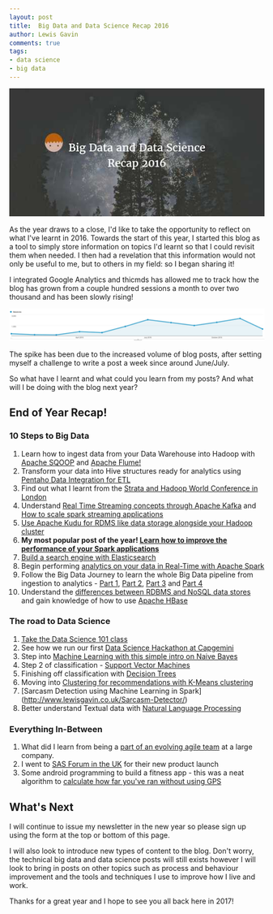 ```yaml
--- 
layout: post 
title:  Big Data and Data Science Recap 2016
author: Lewis Gavin 
comments: true 
tags: 
- data science
- big data
---
```


![Big Data and Data Science Recap 2016](../images/2016recap.jpg)

As the year draws to a close, I'd like to take the opportunity to reflect on what I've learnt in 2016. Towards the start of this year, I started this blog as a tool to simply store information on topics I'd learnt so that I could revisit them when needed. I then had a revelation that this information would not only be useful to me, but to others in my field: so I began sharing it!

I integrated Google Analytics and thicmds has allowed me to track how the blog has grown from a couple hundred sessions a month to over two thousand and has been slowly rising!

![Blog growth google analytics](../images/blog_grow.jpg)

The spike has been due to the increased volume of blog posts, after setting myself a challenge to write a post a week since around June/July.

So what have I learnt and what could you learn from my posts? And what will I be doing with the blog next year?

## End of Year Recap!

### 10 Steps to Big Data
1. Learn how to ingest data from your Data Warehouse into Hadoop with [Apache SQOOP](http://www.lewisgavin.co.uk/Data-Ingestion-SQOOP/) and [Apache Flume!](http://www.lewisgavin.co.uk/Flume/)
2. Transform your data into Hive structures ready for analytics using [Pentaho Data Integration for ETL](http://www.lewisgavin.co.uk/Pentaho-Migrate-Hive/)
3. Find out what I learnt from the [Strata and Hadoop World Conference in London](http://www.lewisgavin.co.uk/Strata-Hadoop/)
4. Understand [Real Time Streaming concepts through Apache Kafka](http://www.lewisgavin.co.uk/Streaming-Kafka/) and [How to scale spark streaming applications](http://www.lewisgavin.co.uk/Advanced-Spark-Streaming/)
5. [Use Apache Kudu for RDMS like data storage alongside your Hadoop cluster](http://www.lewisgavin.co.uk/Apache-Kudu/)
6. **My most popular post of the year! [Learn how to improve the performance of your Spark applications](http://www.lewisgavin.co.uk/Spark-Performance/)**
7. [Build a search engine with Elasticsearch](http://www.lewisgavin.co.uk/Search-Engine-Elasticsearch/)
8. Begin performing [analytics on your data in Real-Time with Apache Spark](http://www.lewisgavin.co.uk/Spark-Streaming/)
9. Follow the Big Data Journey to learn the whole Big Data pipeline from ingestion to analytics - [Part 1](http://www.lewisgavin.co.uk/CDH-Docker/), [Part 2](http://www.lewisgavin.co.uk/Data-Ingestion-Kafka-Spark/), [Part 3](http://www.lewisgavin.co.uk/Kudu-Spark/) and [Part 4](http://www.lewisgavin.co.uk/CDE-Dashboard/)
10. Understand the [differences between RDBMS and NoSQL data stores](http://www.lewisgavin.co.uk/NoSQLvsRDBMS/) and gain knowledge of how to use [Apache HBase](http://www.lewisgavin.co.uk/HBase-Intro/)

### The road to Data Science

1. [Take the Data Science 101 class](http://www.lewisgavin.co.uk/Intro-Data-Science/)
2. See how we run our first [Data Science Hackathon at Capgemini](http://www.lewisgavin.co.uk/Data-Science-Hackathon/)
3. Step into [Machine Learning with this simple intro on Naive Bayes](http://www.lewisgavin.co.uk/Machine-Learning-Basics/)
4. Step 2 of classification - [Support Vector Machines](http://www.lewisgavin.co.uk/Machine-Learning-SVM/)
5. Finishing off classification with [Decision Trees](http://www.lewisgavin.co.uk/Machine-Learning-Decision-Tree/)
6. Moving into [Clustering for recommendations with K-Means clustering](http://www.lewisgavin.co.uk/Machine-Learning-Kmeans/)
7. [Sarcasm Detection using Machine Learning in Spark] (http://www.lewisgavin.co.uk/Sarcasm-Detector/)
8. Better understand Textual data with [Natural Language Processing](http://www.lewisgavin.co.uk/NLP/)

### Everything In-Between

1. What did I learn from being a [part of an evolving agile team](http://www.lewisgavin.co.uk/Agile-What-Have-I-Learnt/) at a large company.
2. I went to [SAS Forum in the UK](http://www.lewisgavin.co.uk/SAS-Forum-UK/) for their new product launch
3. Some android programming to build a fitness app - this was a neat algorithm to [calculate how far you've ran without using GPS](http://www.lewisgavin.co.uk/Step-Tracker-Android/)

## What's Next

I will continue to issue my newsletter in the new year so please sign up using the form at the top or bottom of this page.

I will also look to introduce new types of content to the blog. Don't worry, the technical big data and data science posts will still exists however I will look to bring in posts on other topics such as process and behaviour improvement and the tools and techniques I use to improve how I live and work.

Thanks for a great year and I hope to see you all back here in 2017!
